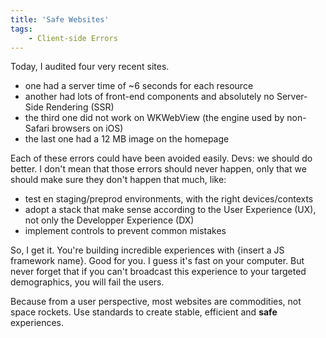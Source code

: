 ```yaml
---
title: 'Safe Websites'
tags:
    - Client-side Errors
---
```


Today, I audited four very recent sites.

-   one had a server time of ~6 seconds for each resource
-   another had lots of front-end components and absolutely no Server-Side Rendering (SSR)
-   the third one did not work on WKWebView (the engine used by non-Safari browsers on iOS)
-   the last one had a 12 MB image on the homepage

Each of these errors could have been avoided easily. Devs: we should do better. I don't mean that those errors should never happen, only that we should make sure they don't happen that much, like:

-   test en staging/preprod environments, with the right devices/contexts
-   adopt a stack that make sense according to the User Experience (UX), not only the Developper Experience (DX)
-   implement controls to prevent common mistakes

So, I get it. You're building incredible experiences with {insert a JS framework name}. Good for you. I guess it's fast on your computer. But never forget that if you can't broadcast this experience to your targeted demographics, you will fail the users.

Because from a user perspective, most websites are commodities, not space rockets. Use standards to create stable, efficient and **safe** experiences.
